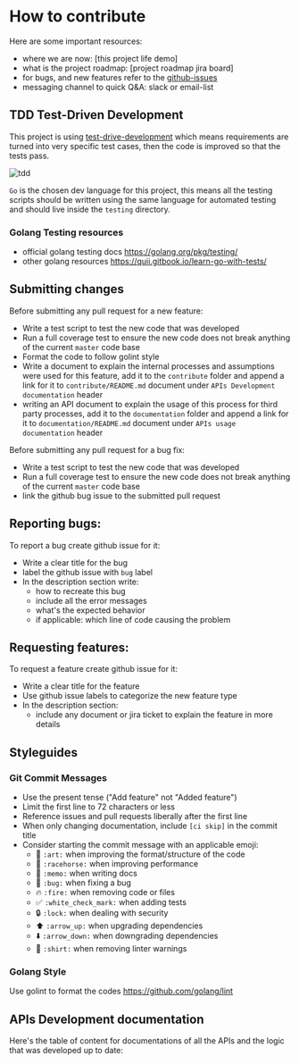 # How to contribute

Here are some important resources:
* where we are now: [this project life demo]
* what is the project roadmap: [project roadmap jira board]
* for bugs, and new features refer to the [github-issues](https://github.com/tameralamiri/tdd-curd-backend-template/issues)
* messaging channel to quick Q&A: slack or email-list

## TDD Test-Driven Development
This project is using [test-drive-development](http://agiledata.org/essays/tdd.html) which means requirements are turned into very specific test cases, then the code is improved so that the tests pass.

![tdd](tdd.png)

`Go` is the chosen dev language for this project, this means all the testing scripts should be written using the same language for automated testing and should live inside the `testing` directory.

### Golang Testing resources 
* official golang testing docs https://golang.org/pkg/testing/
* other golang resources https://quii.gitbook.io/learn-go-with-tests/


## Submitting changes
Before submitting any pull request for a new feature:
* Write a test script to test the new code that was developed
* Run a full coverage test to ensure the new code does not break anything of the current `master` code base
* Format the code to follow golint style
* Write a document to explain the internal processes and assumptions were used for this feature, add it to the `contribute` folder and append a link for it to `contribute/README.md` document under `APIs Development documentation` header
* writing an API document to explain the usage of this process for third party processes, add it to the `documentation` folder and append a link for it to `documentation/README.md` document under `APIs usage documentation` header

Before submitting any pull request for a bug fix:
* Write a test script to test the new code that was developed
* Run a full coverage test to ensure the new code does not break anything of the current `master` code base
* link the github bug issue to the submitted pull request


## Reporting bugs:
To report a bug create github issue for it:
* Write a clear title for the bug
* label the github issue  with `bug` label
* In the description section write:
    * how to recreate this bug
    * include all the error messages
    * what's the expected behavior
    * if applicable: which line of code causing the problem 

## Requesting features:
To request a feature create github issue for it:
* Write a clear title for the feature
* Use github issue labels to categorize the new feature type
* In the description section:
    * include any document or jira ticket to explain the feature in more details

## Styleguides

### Git Commit Messages

* Use the present tense ("Add feature" not "Added feature")
* Limit the first line to 72 characters or less
* Reference issues and pull requests liberally after the first line
* When only changing documentation, include `[ci skip]` in the commit title
* Consider starting the commit message with an applicable emoji:
    * :art: `:art:` when improving the format/structure of the code
    * :racehorse: `:racehorse:` when improving performance
    * :memo: `:memo:` when writing docs
    * :bug: `:bug:` when fixing a bug
    * :fire: `:fire:` when removing code or files
    * :white_check_mark: `:white_check_mark:` when adding tests
    * :lock: `:lock:` when dealing with security
    * :arrow_up: `:arrow_up:` when upgrading dependencies
    * :arrow_down: `:arrow_down:` when downgrading dependencies
    * :shirt: `:shirt:` when removing linter warnings

### Golang Style
Use golint to format the codes https://github.com/golang/lint

## APIs Development documentation
Here's the table of content for documentations of all the APIs and the logic that was developed up to date:

